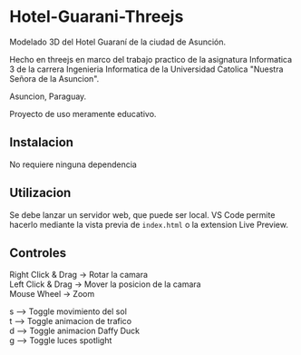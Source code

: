 # Hotel-Guarani-Threejs
Modelado 3D del Hotel Guaraní de la ciudad de Asunción.

Hecho en threejs en marco del trabajo practico de la asignatura Informatica 3 de la carrera Ingenieria Informatica de la Universidad Catolica "Nuestra Señora de la Asuncion".

Asuncion, Paraguay.

Proyecto de uso meramente educativo.

## Instalacion
No requiere ninguna dependencia

## Utilizacion
Se debe lanzar un servidor web, que puede ser local. VS Code permite hacerlo mediante la vista previa de `index.html` o la extension Live Preview.

## Controles
Right Click & Drag -> Rotar la camara\
Left Click & Drag -> Mover la posicion de la camara\
Mouse Wheel -> Zoom

s --> Toggle movimiento del sol\
t --> Toggle animacion de trafico\
d --> Toggle animacion Daffy Duck\
g --> Toggle luces spotlight
